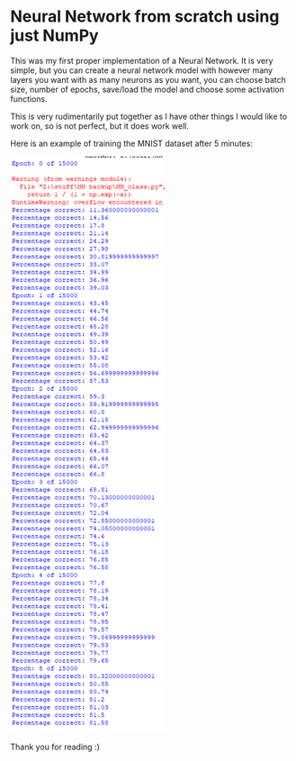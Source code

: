 # Neural Network from scratch using just NumPy
This was my first proper implementation of a Neural Network. 
It is very simple, but you can create a neural network model with however many layers you want with as many neurons as you want,
you can choose batch size, number of epochs, save/load the model and choose some activation functions.

This is very rudimentarily put together as I have other things I would like to work on, so is not perfect, but it does work well.

Here is an example of training the MNIST dataset after 5 minutes:


![training](/training.png)

Thank you for reading :)
